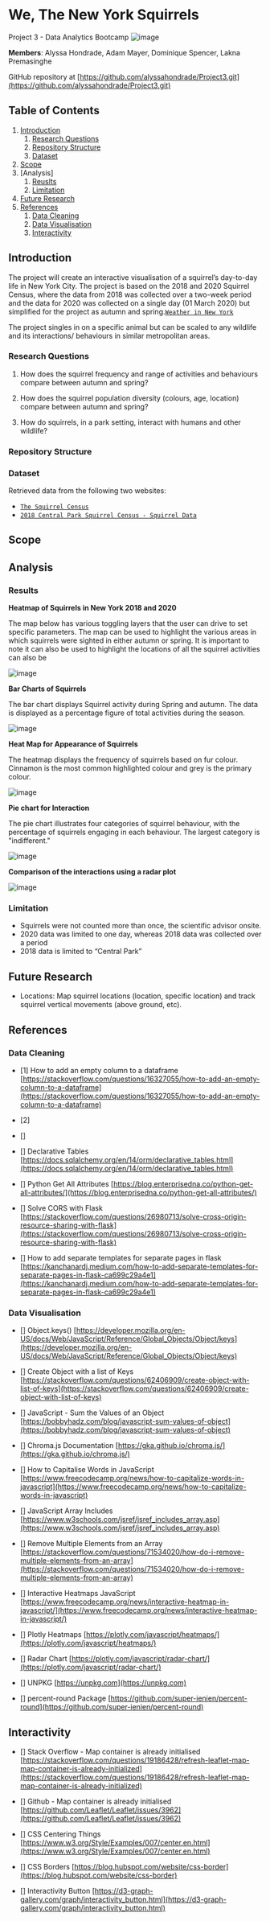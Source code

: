 # We, The New York Squirrels
Project 3 - Data Analytics Bootcamp
![image](https://github.com/alyssahondrade/Project3/assets/138610916/f0185984-d1bb-473f-b932-c6cb5d841353)


**Members**: Alyssa Hondrade, Adam Mayer, Dominique Spencer, Lakna Premasinghe

GitHub repository at [https://github.com/alyssahondrade/Project3.git](https://github.com/alyssahondrade/Project3.git)

## Table of Contents
1. [Introduction](https://github.com/alyssahondrade/Project3#introduction)
    1. [Research Questions](https://github.com/alyssahondrade/Project3#research-questions)
    2. [Repository Structure](https://github.com/alyssahondrade/Project3#repository-structure)
    3. [Dataset](https://github.com/alyssahondrade/Project3#dataset)
2. [Scope](https://github.com/alyssahondrade/Project3#scope)
3. [Analysis]
    1. [Reuslts](https://github.com/alyssahondrade/Project3#reuslts)
    2. [Limitation](https://github.com/alyssahondrade/Project3#limitation)
5. [Future Research](https://github.com/alyssahondrade/Project3#future-research)
6. [References](https://github.com/alyssahondrade/Project3#references)
    1. [Data Cleaning](https://github.com/alyssahondrade/Project3#data-cleaning)
    2. [Data Visualisation](https://github.com/alyssahondrade/Project3#data-visualisation)
    3. [Interactivity](https://github.com/alyssahondrade/Project3#interactivity)


## Introduction
The project will create an interactive visualisation of a squirrel’s day-to-day life in New York City. The project is based on the 2018 and 2020 Squirrel Census, where the data from 2018 was collected over a two-week period and the data for 2020 was collected on a single day (01 March 2020) but simplified for the project as autumn and spring.[`Weather in New York`](https://www.newyork.com.au/travel-season-new-york/)

The project singles in on a specific animal but can be scaled to any wildlife and its interactions/ behaviours in similar metropolitan areas.

### Research Questions
1. How does the squirrel frequency and range of activities and behaviours compare between autumn and spring?

2. How does the squirrel population diversity (colours, age, location) compare between autumn and spring?

3. How do squirrels, in a park setting, interact with humans and other wildlife?


### Repository Structure


### Dataset
Retrieved data from the following two websites:
- [`The Squirrel Census`](https://www.thesquirrelcensus.com/data)
- [`2018 Central Park Squirrel Census - Squirrel Data`](https://data.cityofnewyork.us/Environment/2018-Central-Park-Squirrel-Census-Squirrel-Data/vfnx-vebw)

## Scope

## Analysis
### Results
**Heatmap of Squirrels in New York 2018 and 2020**

The map below has various toggling layers that the user can drive to set specific parameters. The map can be used to highlight the various areas in which squirrels were sighted in either autumn or spring. It is important to note it can also be used to highlight the locations of all the squirrel activities can also be

![image](https://github.com/alyssahondrade/Project3/assets/138610916/bf2665a9-6305-402a-bdf2-ae38cd16cca4)

**Bar Charts of Squirrels**

The bar chart displays Squirrel activity during Spring and autumn. The data is displayed as a percentage figure of total activities during the season.

![image](https://github.com/alyssahondrade/Project3/assets/138610916/f72b318d-61f2-4903-84ae-5a9254364a6a)

**Heat Map for Appearance of Squirrels** 

The heatmap displays the frequency of squirrels based on fur colour. Cinnamon is the most common highlighted colour and grey is the primary colour. 

![image](https://github.com/alyssahondrade/Project3/assets/138610916/0912d79c-d84b-4669-9a2a-dfb65707e036)

**Pie chart for Interaction**

The pie chart illustrates four categories of squirrel behaviour, with the percentage of squirrels engaging in each behaviour. The largest category is "indifferent."

![image](https://github.com/alyssahondrade/Project3/assets/138610916/fda1888b-0022-405d-91dc-622dc5f9a39a)

**Comparison of the interactions using a radar plot**

![image](https://github.com/alyssahondrade/Project3/assets/138610916/340ea3e9-557a-46fb-ab70-98879956f7cf)

### Limitation
- Squirrels were not counted more than once, the scientific advisor onsite.
- 2020 data was limited to one day, whereas 2018 data was collected over a period
- 2018 data is limited to “Central Park”

## Future Research
- Locations: Map squirrel locations (location, specific location) and track squirrel vertical movements (above ground, etc).


## References

### Data Cleaning
- [1] How to add an empty column to a dataframe [https://stackoverflow.com/questions/16327055/how-to-add-an-empty-column-to-a-dataframe](https://stackoverflow.com/questions/16327055/how-to-add-an-empty-column-to-a-dataframe)


- [2] 
- []

- [] Declarative Tables [https://docs.sqlalchemy.org/en/14/orm/declarative_tables.html](https://docs.sqlalchemy.org/en/14/orm/declarative_tables.html)

- [] Python Get All Attributes [https://blog.enterprisedna.co/python-get-all-attributes/](https://blog.enterprisedna.co/python-get-all-attributes/)

- [] Solve CORS with Flask [https://stackoverflow.com/questions/26980713/solve-cross-origin-resource-sharing-with-flask](https://stackoverflow.com/questions/26980713/solve-cross-origin-resource-sharing-with-flask)

- [] How to add separate templates for separate pages in flask [https://kanchanardj.medium.com/how-to-add-separate-templates-for-separate-pages-in-flask-ca699c29a4e1](https://kanchanardj.medium.com/how-to-add-separate-templates-for-separate-pages-in-flask-ca699c29a4e1)

### Data Visualisation
- [] Object.keys() [https://developer.mozilla.org/en-US/docs/Web/JavaScript/Reference/Global_Objects/Object/keys](https://developer.mozilla.org/en-US/docs/Web/JavaScript/Reference/Global_Objects/Object/keys)

- [] Create Object with a list of Keys [https://stackoverflow.com/questions/62406909/create-object-with-list-of-keys](https://stackoverflow.com/questions/62406909/create-object-with-list-of-keys)

- [] JavaScript - Sum the Values of an Object [https://bobbyhadz.com/blog/javascript-sum-values-of-object](https://bobbyhadz.com/blog/javascript-sum-values-of-object)

- [] Chroma.js Documentation [https://gka.github.io/chroma.js/](https://gka.github.io/chroma.js/)

- [] How to Capitalise Words in JavaScript [https://www.freecodecamp.org/news/how-to-capitalize-words-in-javascript](https://www.freecodecamp.org/news/how-to-capitalize-words-in-javascript)

- [] JavaScript Array Includes [https://www.w3schools.com/jsref/jsref_includes_array.asp](https://www.w3schools.com/jsref/jsref_includes_array.asp)

- [] Remove Multiple Elements from an Array [https://stackoverflow.com/questions/71534020/how-do-i-remove-multiple-elements-from-an-array](https://stackoverflow.com/questions/71534020/how-do-i-remove-multiple-elements-from-an-array)

- [] Interactive Heatmaps JavaScript [https://www.freecodecamp.org/news/interactive-heatmap-in-javascript/](https://www.freecodecamp.org/news/interactive-heatmap-in-javascript/)

- [] Plotly Heatmaps [https://plotly.com/javascript/heatmaps/](https://plotly.com/javascript/heatmaps/)

- [] Radar Chart [https://plotly.com/javascript/radar-chart/](https://plotly.com/javascript/radar-chart/)

- [] UNPKG [https://unpkg.com](https://unpkg.com)

- [] percent-round Package [https://github.com/super-ienien/percent-round](https://github.com/super-ienien/percent-round)

## Interactivity
- [] Stack Overflow - Map container is already initialised [https://stackoverflow.com/questions/19186428/refresh-leaflet-map-map-container-is-already-initialized](https://stackoverflow.com/questions/19186428/refresh-leaflet-map-map-container-is-already-initialized)

- [] Github - Map container is already initialised [https://github.com/Leaflet/Leaflet/issues/3962](https://github.com/Leaflet/Leaflet/issues/3962)

- [] CSS Centering Things [https://www.w3.org/Style/Examples/007/center.en.html](https://www.w3.org/Style/Examples/007/center.en.html)

- [] CSS Borders [https://blog.hubspot.com/website/css-border](https://blog.hubspot.com/website/css-border)

- [] Interactivity Button [https://d3-graph-gallery.com/graph/interactivity_button.html](https://d3-graph-gallery.com/graph/interactivity_button.html)
